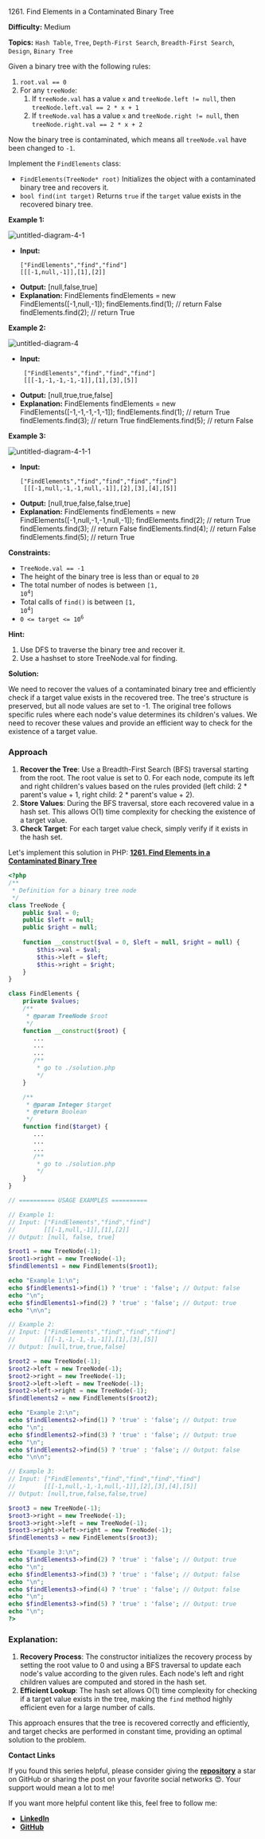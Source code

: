 1261\. Find Elements in a Contaminated Binary Tree

**Difficulty:** Medium

**Topics:** `Hash Table`, `Tree`, `Depth-First Search`, `Breadth-First Search`, `Design`, `Binary Tree`

Given a binary tree with the following rules:

1. `root.val == 0`
2. For any `treeNode`:
   1. If `treeNode.val` has a value `x` and `treeNode.left != null`, then `treeNode.left.val == 2 * x + 1`
   2. If `treeNode.val` has a value `x` and `treeNode.right != null`, then `treeNode.right.val == 2 * x + 2`

Now the binary tree is contaminated, which means all `treeNode.val` have been changed to `-1`.

Implement the `FindElements` class:

- `FindElements(TreeNode* root)` Initializes the object with a contaminated binary tree and recovers it.
- `bool find(int target)` Returns `true` if the `target` value exists in the recovered binary tree.


**Example 1:**

![untitled-diagram-4-1](https://assets.leetcode.com/uploads/2019/11/06/untitled-diagram-4-1.jpg)

- **Input:**
  ```
  ["FindElements","find","find"]
  [[[-1,null,-1]],[1],[2]]
  ```
- **Output:** [null,false,true]
- **Explanation:**
  FindElements findElements = new FindElements([-1,null,-1]);
  findElements.find(1); // return False
  findElements.find(2); // return True

**Example 2:**

![untitled-diagram-4](https://assets.leetcode.com/uploads/2019/11/06/untitled-diagram-4.jpg)

- **Input:**
  ```
   ["FindElements","find","find","find"]
   [[[-1,-1,-1,-1,-1]],[1],[3],[5]]
  ```
- **Output:** [null,true,true,false]
- **Explanation:**
  FindElements findElements = new FindElements([-1,-1,-1,-1,-1]);
  findElements.find(1); // return True
  findElements.find(3); // return True
  findElements.find(5); // return False


**Example 3:**

![untitled-diagram-4-1-1](https://assets.leetcode.com/uploads/2019/11/07/untitled-diagram-4-1-1.jpg)

- **Input:**
  ```
  ["FindElements","find","find","find","find"]
   [[[-1,null,-1,-1,null,-1]],[2],[3],[4],[5]]
  ```
- **Output:** [null,true,false,false,true]
- **Explanation:**
  FindElements findElements = new FindElements([-1,null,-1,-1,null,-1]);
  findElements.find(2); // return True
  findElements.find(3); // return False
  findElements.find(4); // return False
  findElements.find(5); // return True



**Constraints:**

- `TreeNode.val == -1`
- The height of the binary tree is less than or equal to `20`
- The total number of nodes is between <code>[1, 10<sup>4</sup>]</code>
- Total calls of `find()` is between <code>[1, 10<sup>4</sup>]</code>
- <code>0 <= target <= 10<sup>6</sup></code>


**Hint:**
1. Use DFS to traverse the binary tree and recover it.
2. Use a hashset to store TreeNode.val for finding.



**Solution:**

We need to recover the values of a contaminated binary tree and efficiently check if a target value exists in the recovered tree. The tree's structure is preserved, but all node values are set to -1. The original tree follows specific rules where each node's value determines its children's values. We need to recover these values and provide an efficient way to check for the existence of a target value.

### Approach
1. **Recover the Tree**: Use a Breadth-First Search (BFS) traversal starting from the root. The root value is set to 0. For each node, compute its left and right children's values based on the rules provided (left child: 2 * parent's value + 1, right child: 2 * parent's value + 2).
2. **Store Values**: During the BFS traversal, store each recovered value in a hash set. This allows O(1) time complexity for checking the existence of a target value.
3. **Check Target**: For each target value check, simply verify if it exists in the hash set.

Let's implement this solution in PHP: **[1261. Find Elements in a Contaminated Binary Tree](https://github.com/mah-shamim/leet-code-in-php/tree/main/algorithms/001261-find-elements-in-a-contaminated-binary-tree/solution.php)**

```php
<?php
/**
 * Definition for a binary tree node
 */
class TreeNode {
    public $val = 0;
    public $left = null;
    public $right = null;
    
    function __construct($val = 0, $left = null, $right = null) {
        $this->val = $val;
        $this->left = $left;
        $this->right = $right;
    }
}

class FindElements {
    private $values;
    /**
     * @param TreeNode $root
     */
    function __construct($root) {
       ...
       ...
       ...
       /**
        * go to ./solution.php
        */
    }

    /**
     * @param Integer $target
     * @return Boolean
     */
    function find($target) {
       ...
       ...
       ...
       /**
        * go to ./solution.php
        */
    }
}

// ========== USAGE EXAMPLES ==========

// Example 1:
// Input: ["FindElements","find","find"]
//        [[[-1,null,-1]],[1],[2]]
// Output: [null, false, true]

$root1 = new TreeNode(-1);
$root1->right = new TreeNode(-1);
$findElements1 = new FindElements($root1);

echo "Example 1:\n";
echo $findElements1->find(1) ? 'true' : 'false'; // Output: false
echo "\n";
echo $findElements1->find(2) ? 'true' : 'false'; // Output: true
echo "\n\n";

// Example 2:
// Input: ["FindElements","find","find","find"]
//        [[[-1,-1,-1,-1,-1]],[1],[3],[5]]
// Output: [null,true,true,false]

$root2 = new TreeNode(-1);
$root2->left = new TreeNode(-1);
$root2->right = new TreeNode(-1);
$root2->left->left = new TreeNode(-1);
$root2->left->right = new TreeNode(-1);
$findElements2 = new FindElements($root2);

echo "Example 2:\n";
echo $findElements2->find(1) ? 'true' : 'false'; // Output: true
echo "\n";
echo $findElements2->find(3) ? 'true' : 'false'; // Output: true
echo "\n";
echo $findElements2->find(5) ? 'true' : 'false'; // Output: false
echo "\n\n";

// Example 3:
// Input: ["FindElements","find","find","find","find"]
//        [[[-1,null,-1,-1,null,-1]],[2],[3],[4],[5]]
// Output: [null,true,false,false,true]

$root3 = new TreeNode(-1);
$root3->right = new TreeNode(-1);
$root3->right->left = new TreeNode(-1);
$root3->right->left->right = new TreeNode(-1);
$findElements3 = new FindElements($root3);

echo "Example 3:\n";
echo $findElements3->find(2) ? 'true' : 'false'; // Output: true
echo "\n";
echo $findElements3->find(3) ? 'true' : 'false'; // Output: false
echo "\n";
echo $findElements3->find(4) ? 'true' : 'false'; // Output: false
echo "\n";
echo $findElements3->find(5) ? 'true' : 'false'; // Output: true
echo "\n";
?>
```

### Explanation:

1. **Recovery Process**: The constructor initializes the recovery process by setting the root value to 0 and using a BFS traversal to update each node's value according to the given rules. Each node's left and right children values are computed and stored in the hash set.
2. **Efficient Lookup**: The hash set allows O(1) time complexity for checking if a target value exists in the tree, making the `find` method highly efficient even for a large number of calls.

This approach ensures that the tree is recovered correctly and efficiently, and target checks are performed in constant time, providing an optimal solution to the problem.

**Contact Links**

If you found this series helpful, please consider giving the **[repository](https://github.com/mah-shamim/leet-code-in-php)** a star on GitHub or sharing the post on your favorite social networks 😍. Your support would mean a lot to me!

If you want more helpful content like this, feel free to follow me:

- **[LinkedIn](https://www.linkedin.com/in/arifulhaque/)**
- **[GitHub](https://github.com/mah-shamim)**